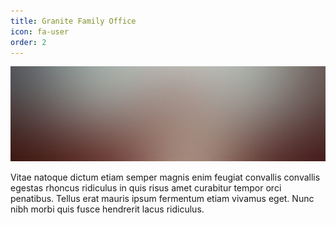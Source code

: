 ```yaml
---
title: Granite Family Office
icon: fa-user
order: 2
---
```


<a href="#" class="image featured"><img src="assets/images/pic08.jpg" alt="" /></a>

Vitae natoque dictum etiam semper magnis enim feugiat convallis convallis
egestas rhoncus ridiculus in quis risus amet curabitur tempor orci penatibus.
Tellus erat mauris ipsum fermentum etiam vivamus eget. Nunc nibh morbi quis
fusce hendrerit lacus ridiculus.

